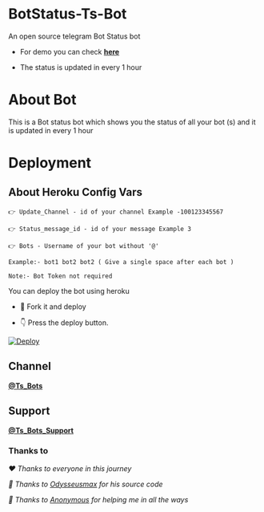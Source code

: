 # BotStatus-Ts-Bot 


An open source telegram Bot Status bot

- For demo you can check <b>[here](https://telegram.me/Ts_bots/8)</b> 

- The status is updated in every 1 hour

# About Bot

This is a Bot status bot which shows you the status of all your bot (s) and it is updated in every 1 hour 


# Deployment


## About Heroku Config Vars

```
👉 Update_Channel - id of your channel Example -100123345567

👉 Status_message_id - id of your message Example 3

👉 Bots - Username of your bot without '@'

Example:- bot1 bot2 bot2 ( Give a single space after each bot ) 

Note:- Bot Token not required 
```
You can deploy the bot using heroku

- 🥰 Fork it and deploy
 
- 👇 Press the deploy button.

[![Deploy](https://www.herokucdn.com/deploy/button.svg)](https://heroku.com/deploy?template=https://github.com/Aadhi000/Bot-Status-)


## Channel

<b>[@Ts_Bots](https://telegram.me/ts_bots)</b>

## Support 

<b>[@Ts_Bots_Support](https://telegram.me/Ts_Bots_Support)</b>


### Thanks to

<i>❤️ Thanks to everyone in this journey</i> 

<i>🥰 Thanks to [Odysseusmax](https://telegram.me/odysseusmax) for his source code</i> 

<i>🥰 Thanks to [Anonymous](https://telegram.me/Ns-AnoNymouS) for helping me in all the ways</i> 
